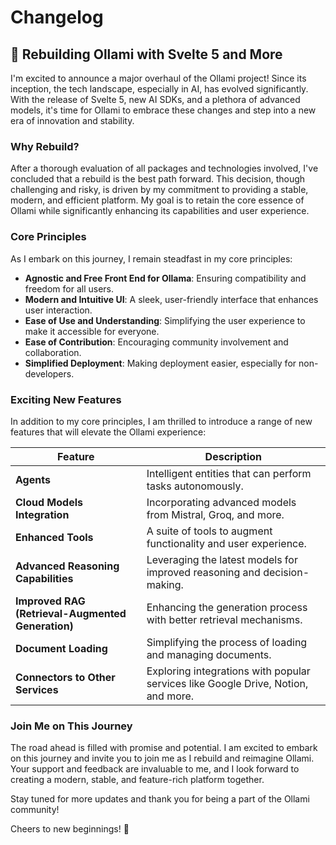 # Changelog

## 🚀 Rebuilding Ollami with Svelte 5 and More

I'm excited to announce a major overhaul of the Ollami project! Since its inception, the tech landscape, especially in AI, has evolved significantly. With the release of Svelte 5, new AI SDKs, and a plethora of advanced models, it's time for Ollami to embrace these changes and step into a new era of innovation and stability.

### Why Rebuild?

After a thorough evaluation of all packages and technologies involved, I've concluded that a rebuild is the best path forward. This decision, though challenging and risky, is driven by my commitment to providing a stable, modern, and efficient platform. My goal is to retain the core essence of Ollami while significantly enhancing its capabilities and user experience.

### Core Principles

As I embark on this journey, I remain steadfast in my core principles:

- **Agnostic and Free Front End for Ollama**: Ensuring compatibility and freedom for all users.
- **Modern and Intuitive UI**: A sleek, user-friendly interface that enhances user interaction.
- **Ease of Use and Understanding**: Simplifying the user experience to make it accessible for everyone.
- **Ease of Contribution**: Encouraging community involvement and collaboration.
- **Simplified Deployment**: Making deployment easier, especially for non-developers.

### Exciting New Features

In addition to my core principles, I am thrilled to introduce a range of new features that will elevate the Ollami experience:

| Feature                                           | Description                                                                       |
| ------------------------------------------------- | --------------------------------------------------------------------------------- |
| **Agents**                                        | Intelligent entities that can perform tasks autonomously.                         |
| **Cloud Models Integration**                      | Incorporating advanced models from Mistral, Groq, and more.                       |
| **Enhanced Tools**                                | A suite of tools to augment functionality and user experience.                    |
| **Advanced Reasoning Capabilities**               | Leveraging the latest models for improved reasoning and decision-making.          |
| **Improved RAG (Retrieval-Augmented Generation)** | Enhancing the generation process with better retrieval mechanisms.                |
| **Document Loading**                              | Simplifying the process of loading and managing documents.                        |
| **Connectors to Other Services**                  | Exploring integrations with popular services like Google Drive, Notion, and more. |

### Join Me on This Journey

The road ahead is filled with promise and potential. I am excited to embark on this journey and invite you to join me as I rebuild and reimagine Ollami. Your support and feedback are invaluable to me, and I look forward to creating a modern, stable, and feature-rich platform together.

Stay tuned for more updates and thank you for being a part of the Ollami community!

Cheers to new beginnings! 🥂
